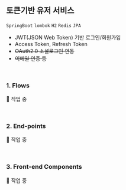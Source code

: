 ## 토큰기반 유저 서비스

`SpringBoot` `lombok` `H2` `Redis` `JPA`

* JWT(JSON Web Token) 기반 로그인/회원가입   
* Access Token, Refresh Token   
* ~~OAuth2.0 소셜로그인 연동~~   
* ~~이메일 인증 등~~

<br>

### 1. Flows
🙋 작업 중

<br>  

### 2. End-points  
🙋 작업 중

<br>

### 3. Front-end Components  
🙋 작업 중
 
